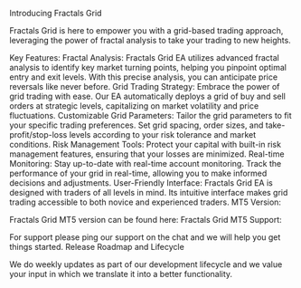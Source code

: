 Introducing Fractals Grid

Fractals Grid is here to empower you with a grid-based trading approach, leveraging the power of fractal analysis to take your trading to new heights.

Key Features:
Fractal Analysis: Fractals Grid EA utilizes advanced fractal analysis to identify key market turning points, helping you pinpoint optimal entry and exit levels. With this precise analysis, you can anticipate price reversals like never before.
Grid Trading Strategy: Embrace the power of grid trading with ease. Our EA automatically deploys a grid of buy and sell orders at strategic levels, capitalizing on market volatility and price fluctuations.
Customizable Grid Parameters: Tailor the grid parameters to fit your specific trading preferences. Set grid spacing, order sizes, and take-profit/stop-loss levels according to your risk tolerance and market conditions.
Risk Management Tools: Protect your capital with built-in risk management features, ensuring that your losses are minimized.
Real-time Monitoring: Stay up-to-date with real-time account monitoring. Track the performance of your grid in real-time, allowing you to make informed decisions and adjustments.
User-Friendly Interface: Fractals Grid EA is designed with traders of all levels in mind. Its intuitive interface makes grid trading accessible to both novice and experienced traders.
MT5 Version:

Fractals Grid MT5 version can be found here: Fractals Grid MT5
Support:

For support please ping our support on the chat and we will help you get things started.
Release Roadmap and Lifecycle

We do weekly updates as part of our development lifecycle and we value your input in which we translate it into a better functionality.